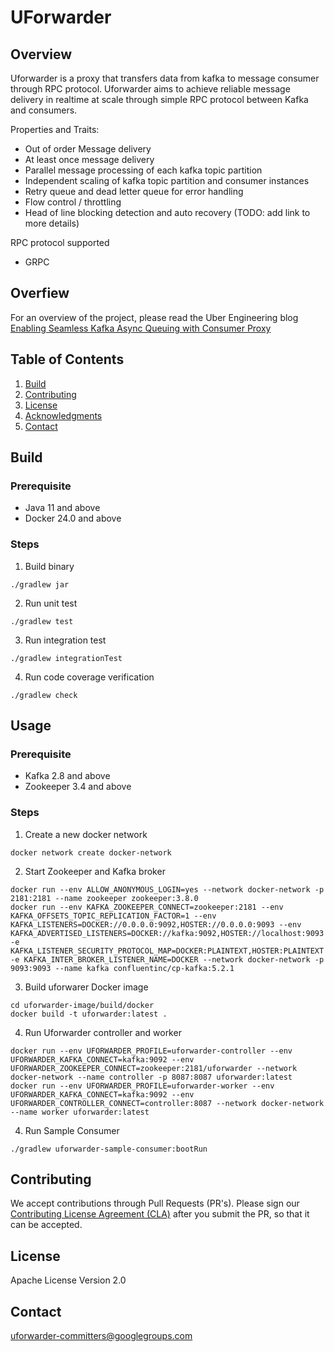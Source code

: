 # UForwarder

## Overview

Uforwarder is a proxy that transfers data from kafka to message consumer through RPC protocol.
Uforwarder aims to achieve reliable message delivery in realtime at scale through simple RPC protocol between Kafka and consumers.

Properties and Traits:

- Out of order Message delivery
- At least once message delivery
- Parallel message processing of each kafka topic partition
- Independent scaling of kafka topic partition and consumer instances
- Retry queue and dead letter queue for error handling
- Flow control / throttling
- Head of line blocking detection and auto recovery (TODO: add link to more details)

RPC protocol supported

- GRPC

## Overfiew

For an overview of the project, please read the Uber Engineering blog [Enabling Seamless Kafka Async Queuing with Consumer Proxy](https://www.uber.com/blog/kafka-async-queuing-with-consumer-proxy/)

## Table of Contents

1. [Build](#build)
2. [Contributing](#contributing)
3. [License](#license)
4. [Acknowledgments](#acknowledgments)
5. [Contact](#contact)

## Build

### Prerequisite

- Java 11 and above
- Docker 24.0 and above

### Steps

1. Build binary

  ```
  ./gradlew jar
  ```

2. Run unit test

  ```
  ./gradlew test
  ```

3. Run integration test

  ```
  ./gradlew integrationTest
  ```

4. Run code coverage verification

  ```
  ./gradlew check
  ```

## Usage

### Prerequisite

- Kafka 2.8 and above
- Zookeeper 3.4 and above

### Steps

1. Create a new docker network

```
docker network create docker-network
```

2. Start Zookeeper and Kafka broker

```
docker run --env ALLOW_ANONYMOUS_LOGIN=yes --network docker-network -p 2181:2181 --name zookeeper zookeeper:3.8.0
docker run --env KAFKA_ZOOKEEPER_CONNECT=zookeeper:2181 --env KAFKA_OFFSETS_TOPIC_REPLICATION_FACTOR=1 --env KAFKA_LISTENERS=DOCKER://0.0.0.0:9092,HOSTER://0.0.0.0:9093 --env KAFKA_ADVERTISED_LISTENERS=DOCKER://kafka:9092,HOSTER://localhost:9093 -e KAFKA_LISTENER_SECURITY_PROTOCOL_MAP=DOCKER:PLAINTEXT,HOSTER:PLAINTEXT -e KAFKA_INTER_BROKER_LISTENER_NAME=DOCKER --network docker-network -p 9093:9093 --name kafka confluentinc/cp-kafka:5.2.1
```

3. Build uforwarer Docker image

```
cd uforwarder-image/build/docker
docker build -t uforwarder:latest .
```

4. Run Uforwarder controller and worker

```
docker run --env UFORWARDER_PROFILE=uforwarder-controller --env UFORWARDER_KAFKA_CONNECT=kafka:9092 --env UFORWARDER_ZOOKEEPER_CONNECT=zookeeper:2181/uforwarder --network docker-network --name controller -p 8087:8087 uforwarder:latest
docker run --env UFORWARDER_PROFILE=uforwarder-worker --env UFORWARDER_KAFKA_CONNECT=kafka:9092 --env UFORWARDER_CONTROLLER_CONNECT=controller:8087 --network docker-network --name worker uforwarder:latest
```

4. Run Sample Consumer

```
./gradlew uforwarder-sample-consumer:bootRun
```

## Contributing

We accept contributions through Pull Requests (PR's).  Please sign our [Contributing License Agreement (CLA)](cla-assistant.io) after you submit the PR, so that it can be accepted.

## License

Apache License Version 2.0

## Contact

uforwarder-committers@googlegroups.com
